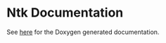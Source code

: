 Ntk Documentation
=================

See <a href="html/index.html">here</a> for the Doxygen generated documentation.